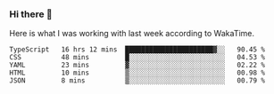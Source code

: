 ### Hi there 👋

Here is what I was working with last week according to WakaTime. 
<!--START_SECTION:waka-->
```text
TypeScript   16 hrs 12 mins  ██████████████████████▓░░   90.45 % 
CSS          48 mins         █░░░░░░░░░░░░░░░░░░░░░░░░   04.53 % 
YAML         23 mins         ▓░░░░░░░░░░░░░░░░░░░░░░░░   02.22 % 
HTML         10 mins         ▒░░░░░░░░░░░░░░░░░░░░░░░░   00.98 % 
JSON         8 mins          ▒░░░░░░░░░░░░░░░░░░░░░░░░   00.79 % 
```
<!--END_SECTION:waka-->

<!--
**keithort/keithort** is a ✨ _special_ ✨ repository because its `README.md` (this file) appears on your GitHub profile.

Here are some ideas to get you started:

- 🔭 I’m currently working on ...
- 🌱 I’m currently learning ...
- 👯 I’m looking to collaborate on ...
- 🤔 I’m looking for help with ...
- 💬 Ask me about ...
- 📫 How to reach me: ...
- 😄 Pronouns: ...
- ⚡ Fun fact: ...
-->
